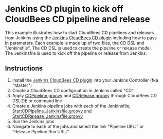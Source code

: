# Jenkins CD plugin to kick off CloudBees CD pipeline and release

This example illustrates how to start CloudBees CD pipelines and releases from Jenkins using the
[Jenkins CloudBees CD plugin](https://plugins.jenkins.io/electricflow/) including how to
pass in parameters. Each example is made up of two files, the CD DSL and "Jenkinsfile". The CD
DSL is used to create the pipeline or release model. The Jenkinsfile is used to kick off
the pipeline or release from Jenkins.

## Instructions

1. Install the [Jenkins CloudBees CD plugin](https://plugins.jenkins.io/electricflow/) into your Jenkins Controller (fka "Master")
1. Create a CloudBees CD configruation in Jenkins called "CD"
1. Apply [CDPipeline.groovy](CDPipeline.groovy) and [CDRelease.groovy](CDRelease.groovy)
through CloudBees CD DSLIDE or command line
1. Create a Jenkins pipeline jobs with each of the Jenkinsfile,
[StartCDPipeline_Jenkinsfile.groovy](StartCDPipeline_Jenkinsfile.groovy) and
[StartCDRelease_Jenkinsfile.groovy](StartCDRelease_Jenkinsfile.groovy)
1. Run the Jenkins jobs
1. Navigate to each of the jobs and select the link "Pipeline URL:" or "Release Pipeline Run URL:"
